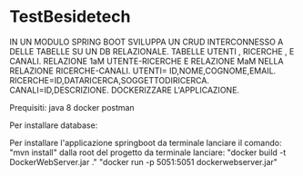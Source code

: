 # TestBesidetech
IN UN MODULO SPRING BOOT SVILUPPA UN CRUD INTERCONNESSO A DELLE TABELLE SU UN DB RELAZIONALE. TABELLE UTENTI , RICERCHE , E CANALI. RELAZIONE 1aM UTENTE-RICERCHE E RELAZIONE MaM NELLA RELAZIONE RICERCHE-CANALI. UTENTI= ID,NOME,COGNOME,EMAIL. RICERCHE=ID,DATARICERCA,SOGGETTODIRICERCA. CANALI=ID,DESCRIZIONE. DOCKERIZZARE L'APPLICAZIONE.

Prequisiti:
java 8
docker
postman

Per installare database:


Per installare l'applicazione springboot
da terminale lanciare il comando: "mvn install"
dalla root del progetto da terminale lanciare: 
      "docker build -t DockerWebServer.jar ."
      "docker run -p 5051:5051 dockerwebserver.jar"



